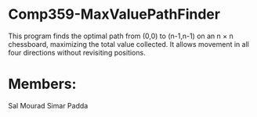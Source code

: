 # Comp359-MaxValuePathFinder
This program finds the optimal path from (0,0) to (n-1,n-1) on an n × n chessboard, maximizing the total value collected. It allows movement in all four directions without revisiting positions.


# Members:
Sal Mourad
Simar Padda

